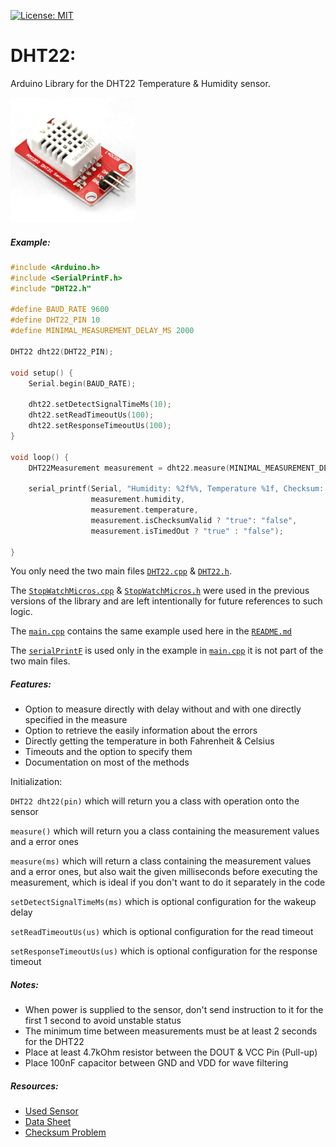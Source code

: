 [![License: MIT](https://img.shields.io/badge/license-MIT-green.svg)](https://github.com/ItsGosho/DHT22/blob/main/LICENSE)

# DHT22:

Arduino Library for the DHT22 Temperature & Humidity sensor.

<img src="DHT22-Sensor.jpg" width="200px" height="200px"/>

##### Example:

```c++
#include <Arduino.h>
#include <SerialPrintF.h>
#include "DHT22.h"

#define BAUD_RATE 9600
#define DHT22_PIN 10
#define MINIMAL_MEASUREMENT_DELAY_MS 2000

DHT22 dht22(DHT22_PIN);

void setup() {
    Serial.begin(BAUD_RATE);

    dht22.setDetectSignalTimeMs(10);
    dht22.setReadTimeoutUs(100);
    dht22.setResponseTimeoutUs(100);
}

void loop() {
    DHT22Measurement measurement = dht22.measure(MINIMAL_MEASUREMENT_DELAY_MS);

    serial_printf(Serial, "Humidity: %2f%%, Temperature %1f, Checksum: %s, Timed Out: %s\n",
                  measurement.humidity,
                  measurement.temperature,
                  measurement.isChecksumValid ? "true": "false",
                  measurement.isTimedOut ? "true" : "false");

}
```

You only need the two main files [`DHT22.cpp`](https://github.com/ItsGosho/DHT22/blob/main/src/DHT22.cpp) & [`DHT22.h`](https://github.com/ItsGosho/DHT22/blob/main/src/DHT22.h).

The [`StopWatchMicros.cpp`](https://github.com/ItsGosho/DHT22/blob/main/src/StopWatchMicros.cpp) & [`StopWatchMicros.h`](https://github.com/ItsGosho/DHT22/blob/main/src/StopWatchMicros.h) were used in the previous versions of the library and 
are left intentionally for future references to such logic.

The [`main.cpp`](https://github.com/ItsGosho/DHT22/blob/main/src/main.cpp) contains the same example used here in the [`README.md`](https://github.com/ItsGosho/DHT22/blob/main/README.md)

The [`serialPrintF`](https://github.com/ItsGosho/DHT22/tree/main/lib/serialPrintF) is used only in the example in [`main.cpp`](https://github.com/ItsGosho/DHT22/blob/main/src/main.cpp) it is not part of the two main files.

##### Features:

- Option to measure directly with delay without and with one directly specified in the measure
- Option to retrieve the easily information about the errors
- Directly getting the temperature in both Fahrenheit & Celsius
- Timeouts and the option to specify them
- Documentation on most of the methods

Initialization:

`DHT22 dht22(pin)` which will return you a class with operation onto the sensor

`measure()` which will return you a class containing the measurement values and a error ones

`measure(ms)` which will return a class containing the measurement values and a error ones, but also wait the
 given milliseconds before executing the measurement, which is ideal if you don't want to do it separately in the code

`setDetectSignalTimeMs(ms)` which is optional configuration for the wakeup delay

`setReadTimeoutUs(us)` which is optional configuration for the read timeout

`setResponseTimeoutUs(us)` which is optional configuration for the response timeout

##### Notes:

- When power is supplied to the sensor, don't send instruction to it for the first 1 second 
  to avoid unstable status
- The minimum time between measurements must be at least 2 seconds for the DHT22
- Place at least 4.7kOhm resistor between the DOUT & VCC Pin (Pull-up)
- Place 100nF capacitor between GND and VDD for wave filtering

##### Resources:
- [Used Sensor](https://www.waveshare.com/dht22-temperature-humidity-sensor.htm)
- [Data Sheet](https://cdn-shop.adafruit.com/datasheets/Digital+humidity+and+temperature+sensor+AM2302.pdf)
- [Checksum Problem](https://stackoverflow.com/questions/68547020/dht22-sensors-checksum-not-valid/68547021?noredirect=1#comment121145477_68547021)